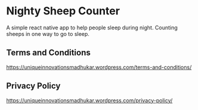 # Nighty Sheep Counter

A simple react native app to help people sleep during night. Counting sheeps in one way to go to sleep.

## Terms and Conditions
https://uniqueinnovationsmadhukar.wordpress.com/terms-and-conditions/

## Privacy Policy
https://uniqueinnovationsmadhukar.wordpress.com/privacy-policy/